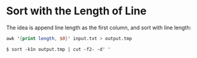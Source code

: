 # Sort with the Length of Line

The idea is append line length as the first column, and sort with line length:

```awk
awk '{print length, $0}' input.txt > output.tmp
```

```console
$ sort -k1n output.tmp | cut -f2- -d' '
```
